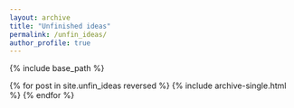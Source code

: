```yaml
---
layout: archive
title: "Unfinished ideas"
permalink: /unfin_ideas/
author_profile: true
---
```


{% include base_path %}

{% for post in site.unfin_ideas reversed %}
  {% include archive-single.html %}
{% endfor %}

